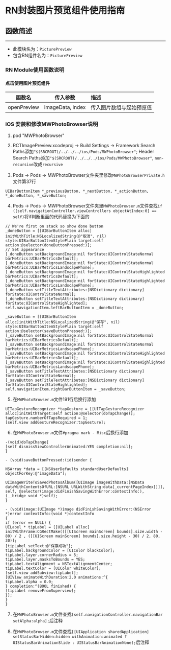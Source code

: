 # RN封装图片预览组件使用指南
## 函数简述

---
* 此模块名为：`PicturePreview`
* 包含RN组件名为：`PicturePreview`

### RN Module使用函数说明
#### 点击使用图片预览组件
函数名 |传入参数| 描述
:---------: | :---------: | :-------------
openPreview | imageData, index| 传入图片数组与起始预览值

### iOS 安装和修改MWPhotoBrowser说明

1. pod "MWPhotoBrowser"

2. RCTImagePreview.xcodeproj -> Build Settings -> Framework Search Paths添加`"$(SRCROOT)/../../../ios/Pods/MWPhotoBrowser"`; Header Search Paths添加`"$(SRCROOT)/../../../ios/Pods/MWPhotoBrowser"`, `non-recursive`改成`recursive`

3. Pods -> Pods -> MWPhotoBrowser文件夹里修改`MWPhotoBrowserPrivate.h`文件第37行
```
UIBarButtonItem *_previousButton, *_nextButton, *_actionButton, *_doneButton, *_saveButton;
```

4. Pods -> Pods -> MWPhotoBrowser文件夹里`MWPhotoBrowser.m`文件查找`if ([self.navigationController.viewControllers objectAtIndex:0] == self)`将if判断里面的代码替换为下面的
```
// We're first on stack so show done button
_doneButton = [[UIBarButtonItem alloc] initWithTitle:NSLocalizedString(@"取消", nil) style:UIBarButtonItemStylePlain target:self action:@selector(doneButtonPressed:)];
// Set appearance
[_doneButton setBackgroundImage:nil forState:UIControlStateNormal barMetrics:UIBarMetricsDefault];
[_doneButton setBackgroundImage:nil forState:UIControlStateNormal barMetrics:UIBarMetricsLandscapePhone];
[_doneButton setBackgroundImage:nil forState:UIControlStateHighlighted barMetrics:UIBarMetricsDefault];
[_doneButton setBackgroundImage:nil forState:UIControlStateHighlighted barMetrics:UIBarMetricsLandscapePhone];
[_doneButton setTitleTextAttributes:[NSDictionary dictionary] forState:UIControlStateNormal];
[_doneButton setTitleTextAttributes:[NSDictionary dictionary] forState:UIControlStateHighlighted];
self.navigationItem.leftBarButtonItem = _doneButton;

_saveButton = [[UIBarButtonItem alloc]initWithTitle:NSLocalizedString(@"保存", nil) style:UIBarButtonItemStylePlain target:self action:@selector(saveButtonPressed:)];
[_saveButton setBackgroundImage:nil forState:UIControlStateNormal barMetrics:UIBarMetricsDefault];
[_saveButton setBackgroundImage:nil forState:UIControlStateNormal barMetrics:UIBarMetricsLandscapePhone];
[_saveButton setBackgroundImage:nil forState:UIControlStateHighlighted barMetrics:UIBarMetricsDefault];
[_saveButton setBackgroundImage:nil forState:UIControlStateHighlighted barMetrics:UIBarMetricsLandscapePhone];
[_saveButton setTitleTextAttributes:[NSDictionary dictionary] forState:UIControlStateNormal];
[_saveButton setTitleTextAttributes:[NSDictionary dictionary] forState:UIControlStateHighlighted];
self.navigationItem.rightBarButtonItem = _saveButton;
```
5. 在`MWPhotoBrowser.m`文件191行后换行添加
```
UITapGestureRecognizer *tapGesture = [[UITapGestureRecognizer alloc]initWithTarget:self action:@selector(doTapChange)];
tapGesture.numberOfTapsRequired = 1;
[self.view addGestureRecognizer:tapGesture];
```
6. 在`MWPhotoBrowser.m`文件```#pragma mark - Misc```后换行添加
```
-(void)doTapChange{
[self dismissViewControllerAnimated:YES completion:nil];
}

- (void)saveButtonPressed:(id)sender {

NSArray *data = [[NSUserDefaults standardUserDefaults] objectForKey:@"imageData"];

UIImageWriteToSavedPhotosAlbum([UIImage imageWithData:[NSData dataWithContentsOfURL:[NSURL URLWithString:data[_currentPageIndex]]]], self, @selector(image:didFinishSavingWithError:contextInfo:), (__bridge void *)self);
}

- (void)image:(UIImage *)image didFinishSavingWithError:(NSError *)error contextInfo:(void *)contextInfo
{
if (error == NULL) {
UILabel * tipLabel = [[UILabel alloc] initWithFrame:CGRectMake(([[UIScreen mainScreen] bounds].size.width - 80) / 2 , ([[UIScreen mainScreen] bounds].size.height - 30) / 2, 80, 30)];
[tipLabel setText:@"保存成功"];
tipLabel.backgroundColor = [UIColor blackColor];
tipLabel.layer.cornerRadius = 5;
tipLabel.layer.masksToBounds = YES;
tipLabel.textAlignment = NSTextAlignmentCenter;
tipLabel.textColor = [UIColor whiteColor];
[self.view addSubview:tipLabel];
[UIView animateWithDuration:2.0 animations:^{
tipLabel.alpha = 0.0;
} completion:^(BOOL finished) {
[tipLabel removeFromSuperview];
}];
}
}
```

7. 在`MWPhotoBrowser.m`文件查找```[self.navigationController.navigationBar setAlpha:alpha];```后注释

8. 在`MWPhotoBrowser.m`文件查找```[[UIApplication sharedApplication] setStatusBarHidden:hidden withAnimation:animated ? UIStatusBarAnimationSlide : UIStatusBarAnimationNone];```后注释
